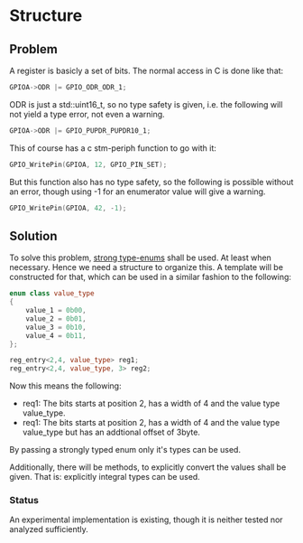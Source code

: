 # Structure
## Problem

A register is basicly a set of bits. The normal access in C is done like that:

```c
GPIOA->ODR |= GPIO_ODR_ODR_1;
```

ODR is just a std::uint16_t, so no type safety is given, i.e. the following will not yield a type error, not even a warning.

```c
GPIOA->ODR |= GPIO_PUPDR_PUPDR10_1;
```

This of course has a c stm-periph function to go with it:

```c
GPIO_WritePin(GPIOA, 12, GPIO_PIN_SET);
```

But this function also has no type safety, so the following is possible without an error, though using -1 for an enumerator value will give a warning.

```c
GPIO_WritePin(GPIOA, 42, -1);
```

## Solution

To solve this problem, [strong type-enums](http://www.codeguru.com/cpp/cpp/article.php/c19083/C-2011-Stronglytyped-Enums.htm) shall be used. At least when necessary. Hence we need a structure to organize this. A template will be constructed for that, which can be used in a similar fashion to the following:

```cpp
enum class value_type
{
	value_1 = 0b00,
	value_2 = 0b01,
	value_3 = 0b10,
	value_4 = 0b11,
};

reg_entry<2,4, value_type> reg1; 
reg_entry<2,4, value_type, 3> reg2;
```

Now this means the following:
 - req1: The bits starts at position 2, has a width of 4 and the value type value_type.
 - req1: The bits starts at position 2, has a width of 4 and the value type value_type but has an addtional offset of 3byte. 

By passing a strongly typed enum only it's types can be used.

Additionally, there will be methods, to explicitly convert the values shall be given. That is: explicitly integral types can be used.

### Status
An experimental implementation is existing, though it is neither tested nor analyzed sufficiently.
 
